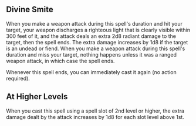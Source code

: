 ## Divine Smite
When you make a weapon attack during this spell's duration and hit your target, your weapon discharges a righteous light that is clearly  visible within 300 feet of it, and the attack deals an extra 2d8 radiant damage to the target, then the spell ends. The extra damage increases by 1d8 if the target is an undead or fiend. When you make a weapon attack during this spell's duration and miss your target, nothing happens unless it was a ranged weapon attack, in which case the spell ends.

Whenever this spell ends, you can immediately cast it again (no action required).

## At Higher Levels
When you cast this spell using a spell slot of 2nd level or higher, the extra damage dealt by the attack increases by 1d8 for each slot level above 1st.
